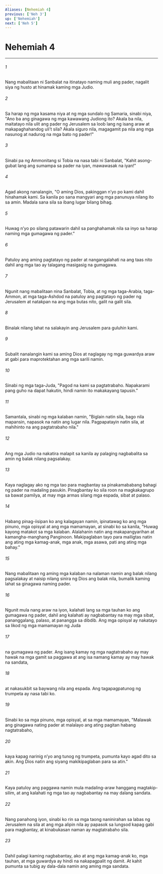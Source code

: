 ```yaml
---
Aliases: [Nehemiah 4]
previous: ['Neh 3']
up: ['Nehemiah']
next: ['Neh 5']
---
```

# Nehemiah 4

***

###### 1
Nang mabalitaan ni Sanbalat na itinatayo naming muli ang pader, nagalit siya ng husto at hinamak kaming mga Judio. 

###### 2
Sa harap ng mga kasama niya at ng mga sundalo ng Samaria, sinabi niya, "Ano ba ang ginagawa ng mga kawawang Judiong ito? Akala ba nila, maitatayo nila ulit ang pader ng Jerusalem sa loob lang ng isang araw at makapaghahandog uliʼt sila? Akala siguro nila, magagamit pa nila ang mga nasunog at nadurog na mga bato ng pader!" 

###### 3
Sinabi pa ng Ammonitang si Tobia na nasa tabi ni Sanbalat, "Kahit asong-gubat lang ang sumampa sa pader na iyan, mawawasak na iyan!" 

###### 4
Agad akong nanalangin, "O aming Dios, pakinggan nʼyo po kami dahil hinahamak kami. Sa kanila po sana mangyari ang mga panunuya nilang ito sa amin. Madala sana sila sa ibang lugar bilang bihag. 

###### 5
Huwag nʼyo po silang patawarin dahil sa panghahamak nila sa inyo sa harap naming mga gumagawa ng pader." 

###### 6
Patuloy ang aming pagtatayo ng pader at nangangalahati na ang taas nito dahil ang mga tao ay talagang masigasig na gumagawa. 

###### 7
Ngunit nang mabalitaan nina Sanbalat, Tobia, at ng mga taga-Arabia, taga-Ammon, at mga taga-Ashdod na patuloy ang pagtatayo ng pader ng Jerusalem at natakpan na ang mga butas nito, galit na galit sila. 

###### 8
Binalak nilang lahat na salakayin ang Jerusalem para guluhin kami. 

###### 9
Subalit nanalangin kami sa aming Dios at naglagay ng mga guwardya araw at gabi para maprotektahan ang mga sarili namin. 

###### 10
Sinabi ng mga taga-Juda, "Pagod na kami sa pagtatrabaho. Napakarami pang guho na dapat hakutin, hindi namin ito makakayang tapusin." 

###### 11
Samantala, sinabi ng mga kalaban namin, "Biglain natin sila, bago nila mapansin, napasok na natin ang lugar nila. Pagpapatayin natin sila, at mahihinto na ang pagtatrabaho nila." 

###### 12
Ang mga Judio na nakatira malapit sa kanila ay palaging nagbabalita sa amin ng balak nilang pagsalakay. 

###### 13
Kaya naglagay ako ng mga tao para magbantay sa pinakamababang bahagi ng pader na madaling pasukin. Pinagbantay ko sila roon na magkakagrupo sa bawat pamilya, at may mga armas silang mga espada, sibat at palaso. 

###### 14
Habang pinag-iisipan ko ang kalagayan namin, ipinatawag ko ang mga pinuno, mga opisyal at ang mga mamamayan, at sinabi ko sa kanila, "Huwag kayong matakot sa mga kalaban. Alalahanin natin ang makapangyarihan at kamangha-manghang Panginoon. Makipaglaban tayo para mailigtas natin ang ating mga kamag-anak, mga anak, mga asawa, pati ang ating mga bahay." 

###### 15
Nang mabalitaan ng aming mga kalaban na nalaman namin ang balak nilang pagsalakay at naisip nilang sinira ng Dios ang balak nila, bumalik kaming lahat sa ginagawa naming pader. 

###### 16
Ngunit mula nang araw na iyon, kalahati lang sa mga tauhan ko ang gumagawa ng pader, dahil ang kalahati ay nagbabantay na may mga sibat, pananggalang, palaso, at panangga sa dibdib. Ang mga opisyal ay nakatayo sa likod ng mga mamamayan ng Juda 

###### 17
na gumagawa ng pader. Ang isang kamay ng mga nagtatrabaho ay may hawak na mga gamit sa paggawa at ang isa namang kamay ay may hawak na sandata, 

###### 18
at nakasukbit sa baywang nila ang espada. Ang tagapagpatunog ng trumpeta ay nasa tabi ko. 

###### 19
Sinabi ko sa mga pinuno, mga opisyal, at sa mga mamamayan, "Malawak ang ginagawa nating pader at malalayo ang ating pagitan habang nagtatrabaho, 

###### 20
kaya kapag narinig nʼyo ang tunog ng trumpeta, pumunta kayo agad dito sa akin. Ang Dios natin ang siyang makikipaglaban para sa atin." 

###### 21
Kaya patuloy ang paggawa namin mula madaling-araw hanggang magtakip-silim, at ang kalahati ng mga tao ay nagbabantay na may dalang sandata. 

###### 22
Nang panahong iyon, sinabi ko rin sa mga taong naninirahan sa labas ng Jerusalem na sila at ang mga alipin nila ay papasok sa lungsod kapag gabi para magbantay, at kinabukasan naman ay magtatrabaho sila. 

###### 23
Dahil palagi kaming nagbabantay, ako at ang mga kamag-anak ko, mga tauhan, at mga guwardya ay hindi na nakapagpalit ng damit. At kahit pumunta sa tubig ay dala-dala namin ang aming mga sandata.

